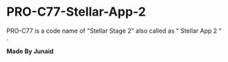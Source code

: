 # PRO-C77-Stellar-App-2
PRO-C77 is a code name of "Stellar Stage 2" also called as " Stellar App 2 " .

**Made By Junaid**
